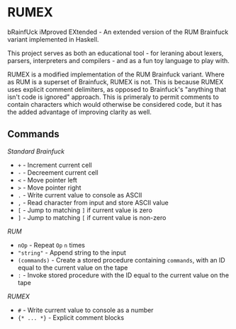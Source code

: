 RUMEX
=====

bRainfUck iMproved EXtended - An extended version of the RUM Brainfuck variant implemented in Haskell.

This project serves as both an educational tool - for leraning about lexers, parsers, interpreters and compilers - and as a fun toy language to play with.

RUMEX is a modified implementation of the RUM Brainfuck variant. Where as RUM is a superset of Brainfuck, RUMEX is not. This is because RUMEX uses explicit comment delimiters, as opposed to Brainfuck's "anything that isn't code is ignored" approach. This is primeraly to permit comments to contain characters which would otherwise be considered code, but it has the added advantage of improving clarity as well.

Commands
--------

*Standard Brainfuck*
  * `+` - Increment current cell
  * `-` - Decreement current cell
  * `<` - Move pointer left
  * `>` - Move pointer right
  * `.` - Write current value to console as ASCII
  * `,` - Read character from input and store ASCII value
  * `[` - Jump to matching `]` if current value is zero
  * `]` - Jump to matching `[` if current value is non-zero

*RUM*
  * `nOp` - Repeat `Op` `n` times
  * `"string"` - Append string to the input
  * `(commands)` - Create a stored procedure containing `commands`, with an ID equal to the current value on the tape
  * `:` - Invoke stored procedure with the ID equal to the current value on the tape

*RUMEX*
  * `#` - Write current value to console as a number
  * `{* ... *}` - Explicit comment blocks
